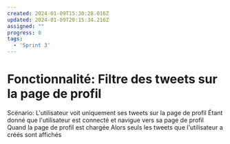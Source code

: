 ```yaml
---
created: 2024-01-09T15:30:28.016Z
updated: 2024-01-09T20:15:34.216Z
assigned: ""
progress: 0
tags:
  - 'Sprint 3'
---
```


# Fonctionnalité: Filtre des tweets sur la page de profil

Scénario: L'utilisateur voit uniquement ses tweets sur la page de profil
  Étant donné que l'utilisateur est connecté et navigue vers sa page de profil
  Quand la page de profil est chargée
  Alors seuls les tweets que l'utilisateur a créés sont affichés
